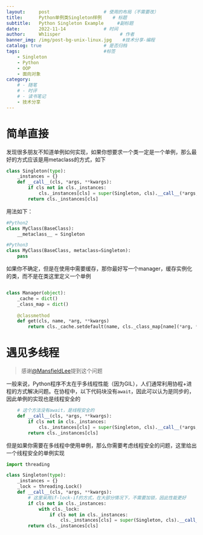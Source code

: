 ```yaml
---
layout:     post                    # 使用的布局（不需要改）
title:      Python单例类Singleton样例	# 标题 
subtitle:   Python Singleton Example	 #副标题
date:       2022-11-14              # 时间
author:     Wh1isper                      # 作者
banner_img: /img/post-bg-unix-linux.jpg    #技术分享-编程
catalog: true                       # 是否归档
tags:                               #标签
    - Singleton
    - Python
    - OOP
    - 面向对象
category:
    # - 随笔
    # - 时评
    # - 读书笔记
    - 技术分享
---
```


# 简单直接

发现很多朋友不知道单例如何实现，如果你想要求一个类一定是一个单例，那么最好的方式应该是用metaclass的方式，如下

```python
class Singleton(type):
    _instances = {}
    def __call__(cls, *args, **kwargs):
        if cls not in cls._instances:
            cls._instances[cls] = super(Singleton, cls).__call__(*args, **kwargs)
        return cls._instances[cls]
```

用法如下：

```python
#Python2
class MyClass(BaseClass):
    __metaclass__ = Singleton

#Python3
class MyClass(BaseClass, metaclass=Singleton):
    pass
```


如果你不确定，但是在使用中需要缓存，那你最好写一个manager，缓存实例化的类，而不是在类这里定义一个单例

```python

class Manager(object):
    _cache = dict()
    _class_map = dict()
    
    @classmethod
    def get(cls, name, *arg, **kwargs)
        return cls._cache.setdefault(name, cls._class_map[name](*arg, **kwargs))

```

# 遇见多线程

> 感谢[@MansfieldLee](https://github.com/MansfieldLee)提到这个问题

一般来说，Python程序不太在乎多线程性能（因为GIL），人们通常利用协程+进程的方式解决问题。在协程中，以下代码块没有`await`，因此可以认为是同步的，因此单例的实现也是线程安全的

```python
    # 这个方法没有await，是线程安全的
    def __call__(cls, *args, **kwargs):
        if cls not in cls._instances:
            cls._instances[cls] = super(Singleton, cls).__call__(*args, **kwargs)
        return cls._instances[cls]
```

但是如果你需要在多线程中使用单例，那么你需要考虑线程安全的问题，这里给出一个线程安全的单例实现

```python
import threading

class Singleton(type):
    _instances = {}
    _lock = threading.Lock()
    def __call__(cls, *args, **kwargs):
        # 这里采用if-lock-if的方式，在大部分情况下，不需要加锁，因此性能更好
        if cls not in cls._instances:
            with cls._lock:
                if cls not in cls._instances:
                    cls._instances[cls] = super(Singleton, cls).__call__(*args, **kwargs)
        return cls._instances[cls]
```